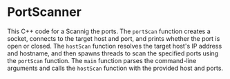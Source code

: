 # PortScanner
This C++ code for a Scannig the ports. 
The `portScan` function creates a socket, connects to the target host and port, and prints whether the port is open or closed. 
The `hostScan` function resolves the target host's IP address and hostname, and then spawns threads to scan the specified ports using the `portScan` function. 
The `main` function parses the command-line arguments and calls the `hostScan` function with the provided host and ports.

